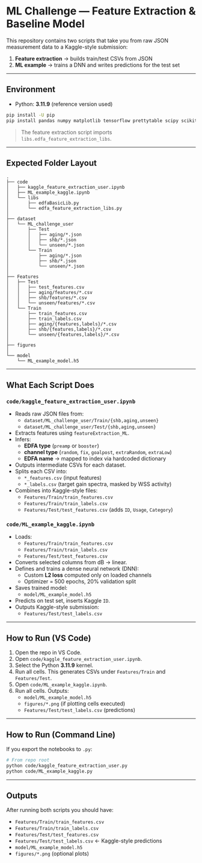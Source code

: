 # ML Challenge — Feature Extraction & Baseline Model

This repository contains two scripts that take you from raw JSON measurement data to a Kaggle-style submission:

1. **Feature extraction** → builds train/test CSVs from JSON  
2. **ML example** → trains a DNN and writes predictions for the test set

---

## Environment

- Python: **3.11.9** (reference version used)  

```bash
pip install -U pip
pip install pandas numpy matplotlib tensorflow prettytable scipy scikit-learn
```

> The feature extraction script imports `libs.edfa_feature_extraction_libs`.  

---

## Expected Folder Layout

```
.
├── code
│   ├── kaggle_feature_extraction_user.ipynb
│   ├── ML_example_kaggle.ipynb
│   └── libs
│       ├── edfaBasicLib.py
│       └── edfa_feature_extraction_libs.py
│
├── dataset
│   └── ML_challenge_user
│       ├── Test
│       │   ├── aging/*.json
│       │   ├── shb/*.json
│       │   └── unseen/*.json
│       └── Train
│           ├── aging/*.json
│           ├── shb/*.json
│           └── unseen/*.json
│
├── Features
│   ├── Test
│   │   ├── test_features.csv
│   │   ├── aging/features/*.csv
│   │   ├── shb/features/*.csv
│   │   └── unseen/features/*.csv
│   └── Train
│       ├── train_features.csv
│       ├── train_labels.csv
│       ├── aging/{features,labels}/*.csv
│       ├── shb/{features,labels}/*.csv
│       └── unseen/{features,labels}/*.csv
│
├── figures
│
└── model
    └── ML_example_model.h5
```

---

## What Each Script Does

### `code/kaggle_feature_extraction_user.ipynb`

- Reads raw JSON files from:
  - `dataset/ML_challenge_user/Train/{shb,aging,unseen}`
  - `dataset/ML_challenge_user/Test/{shb,aging,unseen}`
- Extracts features using `featureExtraction_ML`.
- Infers:
  - **EDFA type** (`preamp` or `booster`)
  - **channel type** (`random`, `fix`, `goalpost`, `extraRandom`, `extraLow`)
  - **EDFA name** &rarr; mapped to index via hardcoded dictionary
- Outputs intermediate CSVs for each dataset.
- Splits each CSV into:
  - `*_features.csv` (input features)
  - `*_labels.csv` (target gain spectra, masked by WSS activity)
- Combines into Kaggle-style files:
  - `Features/Train/train_features.csv`
  - `Features/Train/train_labels.csv`
  - `Features/Test/test_features.csv` (adds `ID`, `Usage`, `Category`)

### `code/ML_example_kaggle.ipynb`

- Loads:
  - `Features/Train/train_features.csv`
  - `Features/Train/train_labels.csv`
  - `Features/Test/test_features.csv`
- Converts selected columns from dB → linear.
- Defines and trains a dense neural network (DNN):
  - Custom **L2 loss** computed only on loaded channels
  - Optimizer = 500 epochs, 20% validation split
- Saves trained model:
  - `model/ML_example_model.h5`
- Predicts on test set, inserts Kaggle `ID`.
- Outputs Kaggle-style submission:
  - `Features/Test/test_labels.csv`

---

## How to Run (VS Code)

1. Open the repo in VS Code.  
2. Open `code/kaggle_feature_extraction_user.ipynb`.  
3. Select the Python **3.11.9** kernel.  
4. Run all cells. This generates CSVs under `Features/Train` and `Features/Test`.  
5. Open `code/ML_example_kaggle.ipynb`.  
6. Run all cells. Outputs:  
   - `model/ML_example_model.h5`  
   - `figures/*.png` (if plotting cells executed)  
   - `Features/Test/test_labels.csv` (predictions)  

---

## How to Run (Command Line)

If you export the notebooks to `.py`:

```bash
# From repo root
python code/kaggle_feature_extraction_user.py
python code/ML_example_kaggle.py
```

---

## Outputs

After running both scripts you should have:

- `Features/Train/train_features.csv`  
- `Features/Train/train_labels.csv`  
- `Features/Test/test_features.csv`  
- `Features/Test/test_labels.csv` &larr; Kaggle-style predictions  
- `model/ML_example_model.h5`  
- `figures/*.png` (optional plots)  
